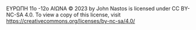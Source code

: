 ΕΥΡΩΠΗ 11ο -12ο ΑΙΩΝΑ © 2023 by John Nastos is licensed under CC BY-NC-SA 4.0. To view a copy of this license, visit https://creativecommons.org/licenses/by-nc-sa/4.0/
